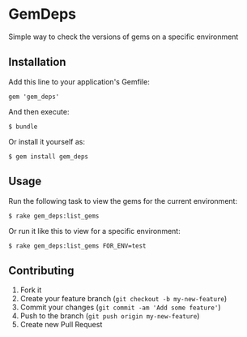 # GemDeps

Simple way to check the versions of gems on a specific environment

## Installation

Add this line to your application's Gemfile:

    gem 'gem_deps'

And then execute:

    $ bundle

Or install it yourself as:

    $ gem install gem_deps

## Usage

Run the following task to view the gems for the current environment:

    $ rake gem_deps:list_gems
    
Or run it like this to view for a specific environment:

    $ rake gem_deps:list_gems FOR_ENV=test

## Contributing

1. Fork it
2. Create your feature branch (`git checkout -b my-new-feature`)
3. Commit your changes (`git commit -am 'Add some feature'`)
4. Push to the branch (`git push origin my-new-feature`)
5. Create new Pull Request
